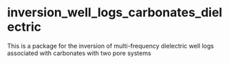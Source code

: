 # inversion_well_logs_carbonates_dielectric
This is a package for the inversion of multi-frequency dielectric well logs associated with carbonates with two pore systems
